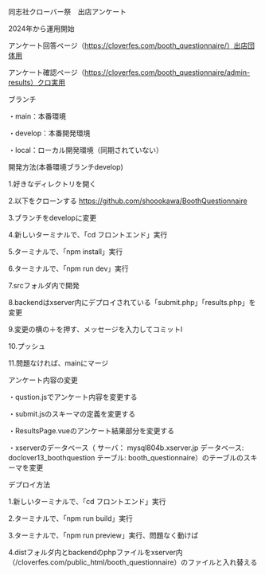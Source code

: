 同志社クローバー祭　出店アンケート

2024年から運用開始

アンケート回答ページ（https://cloverfes.com/booth_questionnaire/）出店団体用

アンケート確認ページ（https://cloverfes.com/booth_questionnaire/admin-results）クロ実用

ブランチ

・main：本番環境

・develop：本番開発環境

・local：ローカル開発環境（同期されていない）

開発方法(本番環境ブランチdevelop)

1.好きなディレクトリを開く

2.以下をクローンする
https://github.com/shoookawa/BoothQuestionnaire

3.ブランチをdevelopに変更

4.新しいターミナルで、「cd フロントエンド」実行

5.ターミナルで、「npm install」実行

6.ターミナルで、「npm run dev」実行

7.srcフォルダ内で開発

8.backendはxserver内にデプロイされている「submit.php」「results.php」を変更

9.変更の横の＋を押す、メッセージを入力してコミットl

10.プッシュ

11.問題なければ、mainにマージ

アンケート内容の変更

・qustion.jsでアンケート内容を変更する

・submit.jsのスキーマの定義を変更する

・ResultsPage.vueのアンケート結果部分を変更する

・xserverのデータベース（ サーバ： mysql804b.xserver.jp データベース: doclover13_boothquestion テーブル: booth_questionnaire）のテーブルのスキーマを変更

デプロイ方法

1.新しいターミナルで、「cd フロントエンド」実行

2.ターミナルで、「npm run build」実行

3.ターミナルで、「npm run preview」実行、問題なく動けば

4.distフォルダ内とbackendのphpファイルをxserver内（/cloverfes.com/public_html/booth_questionnaire）のファイルと入れ替える
